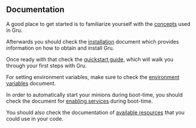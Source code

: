 ## Documentation

A good place to get started is to familiarize yourself with the
[concepts](concepts.md) used in Gru.

Afterwards you should check the [installation](installation.md)
document which provides information on how to obtain and
install Gru.

Once ready with that check the [quickstart guide](quickstart.md),
which will walk you through your first steps with Gru.

For setting environment variables, make sure to check the
[environment variables](env-vars.md) document.

In order to automatically start your minions during boot-time,
you should check the document for [enabling services](services.md)
during boot-time.

You should also check the documentation of
[available resources](https://godoc.org/github.com/dnaeon/gru/resource)
that you could use in your code.
